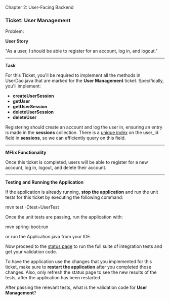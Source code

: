﻿
Chapter 2: User-Facing Backend

### Ticket: User Management

Problem:

**User Story**

"As a user, I should be able to register for an account, log in, and logout."

----------

**Task**

For this Ticket, you'll be required to implement all the methods in UserDao.java that are marked for the **User Management** ticket. Specifically, you'll implement:

-   **createUserSession**
-   **getUser**
-   **getUserSession**
-   **deleteUserSession**
-   **deleteUser**

Registering should create an account and log the user in, ensuring an entry is made in the **sessions** collection. There is a [unique index](https://docs.mongodb.com/manual/core/index-unique/?jmp=university) on the user_id field in **sessions**, so we can efficiently query on this field.

----------

**MFlix Functionality**

Once this ticket is completed, users will be able to register for a new account, log in, logout, and delete their account.

----------

**Testing and Running the Application**

If the application is already running, **stop the application** and run the unit tests for this ticket by executing the following command:

mvn test -Dtest=UserTest

Once the unit tests are passing, run the application with:

mvn spring-boot:run

or run the Application.java from your IDE.

Now proceed to the [status page](http://localhost:5000/status) to run the full suite of integration tests and get your validation code.

To have the application use the changes that you implemented for this ticket, make sure to **restart the application** after you completed those changes. Also, only refresh the status page to see the new results of the tests, after the application has been restarted.

After passing the relevant tests, what is the validation code for **User Management**?
